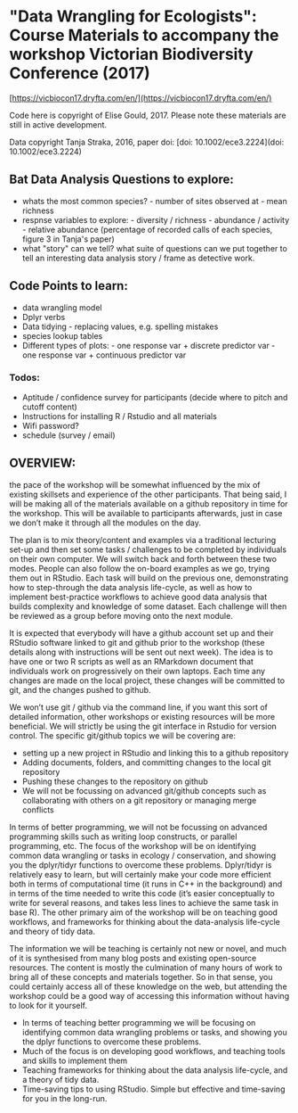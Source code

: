 # "Data Wrangling for Ecologists": Course Materials to accompany the workshop Victorian Biodiversity Conference (2017)

[https://vicbiocon17.dryfta.com/en/](https://vicbiocon17.dryfta.com/en/)

Code here is copyright of Elise Gould, 2017. Please note these materials are still in active development.

Data copyright Tanja Straka, 2016, paper doi: [doi: 10.1002/ece3.2224](doi: 10.1002/ece3.2224)


## Bat Data Analysis Questions to explore:

- whats the most common species?
        - number of sites observed at 
        - mean richness
- respnse variables to explore:
        - diversity / richness
        - abundance / activity
        - relative abundance (percentage of recorded calls of each species, figure 3 in Tanja's paper)
- what "story" can we tell? what suite of questions can we put together to tell an interesting data analysis story / frame as detective work.

## Code Points to learn:

- data wrangling model
- Dplyr verbs
- Data tidying - replacing values, e.g. spelling mistakes
- species lookup tables
- Different types of plots:
        - one response var + discrete predictor var
        - one response var + continuous predictor var
        
        
### Todos:

- Aptitude / confidence survey for participants (decide where to pitch and cutoff content)
- Instructions for installing R / Rstudio and all materials
- Wifi password?
- schedule (survey / email)


## OVERVIEW:




the pace of the workshop will be somewhat influenced by the mix of existing skillsets and experience of the other participants. That being said, I will be making all of the materials available on a github repository in time for the workshop. This will be available to participants afterwards, just in case we don’t make it through all the modules on the day.

The plan is to mix theory/content and examples via a traditional lecturing set-up and then set some tasks / challenges to be completed by individuals on their own computer. We will switch back and forth between these two modes. People can also follow the on-board examples as we go, trying them out in RStudio. Each task will build on the previous one, demonstrating how to step-through the data analysis life-cycle, as well as how to implement best-practice workflows to achieve good data analysis that builds complexity and knowledge of some dataset. Each challenge will then be reviewed as a group before moving onto the next module.

It is expected that everybody will have a github account set up and their RStudio software linked to git and github prior to the workshop (these details along with instructions will be sent out next week). The idea is to have one or two R scripts as well as an RMarkdown document that individuals work on progressively on their own laptops. Each time any changes are made on the local project, these changes will be committed to git, and the changes pushed to github.

We won’t use git / github via the command line, if you want this sort of detailed information, other workshops or existing resources will be more beneficial.
We will strictly be using the git interface in Rstudio for version control. The specific git/github topics we will be covering are: 
-	setting up a new project in RStudio and linking this to a github repository
-	Adding documents, folders, and committing changes to the local git repository
-	Pushing these changes to the repository on github
-	We will not be focussing on advanced git/github concepts such as collaborating with others on a git repository or managing merge conflicts

In terms of better programming, we will not be focussing on advanced programming skills such as writing loop constructs, or parallel programming, etc. The focus of the workshop will be on identifying common data wrangling or tasks in ecology / conservation, and showing you the dplyr/tidyr functions to overcome these problems. Dplyr/tidyr is relatively easy to learn, but will certainly make your code more efficient both in terms of computational time (it runs in C++ in the background) and in terms of the time needed to write this code (it’s easier conceptually to write for several reasons, and takes less lines to achieve the same task in base R). The other primary aim of the workshop will be on teaching good workflows, and frameworks for thinking about the data-analysis life-cycle and theory of tidy data. 

The information we will be teaching is certainly not new or novel, and much of it is synthesised from many blog posts and existing open-source resources. The content is mostly the culmination of many hours of work to bring all of these concepts and materials together. So in that sense, you could certainly access all of these knowledge on the web, but attending the workshop could be a good way of accessing this information without having to look for it yourself.


-	In terms of teaching better programming we will be focusing on identifying common data wrangling problems or tasks, and showing you the dplyr functions to overcome these problems.
-	Much of the focus is on developing good workflows, and teaching tools and skills to implement them
-	Teaching frameworks for thinking about the data analysis life-cycle, and a theory of tidy data.
-	Time-saving tips to using RStudio. Simple but effective and time-saving for you in the long-run.
